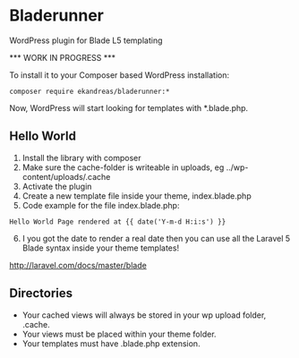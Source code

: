# Bladerunner
WordPress plugin for Blade L5 templating

*** WORK IN PROGRESS ***

To install it to your Composer based WordPress installation:

```
composer require ekandreas/bladerunner:*
```

Now, WordPress will start looking for templates with *.blade.php.

## Hello World
1. Install the library with composer
2. Make sure the cache-folder is writeable in uploads, eg ../wp-content/uploads/.cache
3. Activate the plugin
4. Create a new template file inside your theme, index.blade.php
5. Code example for the file index.blade.php:
```
Hello World Page rendered at {{ date('Y-m-d H:i:s') }}
```
6. I you got the date to render a real date then you can use all the Laravel 5 Blade syntax inside your theme templates!

http://laravel.com/docs/master/blade

## Directories
* Your cached views will always be stored in your wp upload folder, .cache.
* Your views must be placed within your theme folder.
* Your templates must have .blade.php extension.

